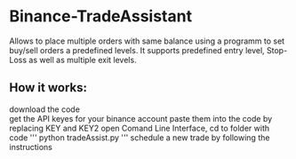 # Binance-TradeAssistant
Allows to place multiple orders with same balance using a programm to set buy/sell orders a predefined levels.
It supports predefined entry level, Stop-Loss as well as multiple exit levels.

## How it works:
download the code </br>
get the API keyes for your binance account 
paste them into the code by replacing KEY and KEY2 
open Comand Line Interface, cd to folder with code 
'''
python tradeAssist.py 
'''
schedule a new trade by following the instructions



